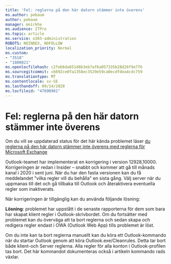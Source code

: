 ```yaml
---
title: 'Fel: reglerna på den här datorn stämmer inte överens'
ms.author: pebaum
author: pebaum
manager: mnirkhe
ms.audience: ITPro
ms.topic: article
ms.service: o365-administration
ROBOTS: NOINDEX, NOFOLLOW
localization_priority: Normal
ms.custom:
- "3518"
- "1800021"
ms.openlocfilehash: c2feb6da651d8b3eb7af6a057335b28d26f9e7f6
ms.sourcegitcommit: c6692ce0fa1358ec3529e59ca0ecdfdea4cdc759
ms.translationtype: MT
ms.contentlocale: sv-SE
ms.lasthandoff: 09/14/2020
ms.locfileid: "47690981"
---
```

# <a name="error-the-rules-on-this-computer-do-not-match"></a>Fel: reglerna på den här datorn stämmer inte överens

Om du vill se uppdaterad status för det här kända problemet läser [du reglerna på den här datorn stämmer inte överens med reglerna för Microsoft Exchange](https://support.office.com/article/d032e037-b224-429e-b325-633afde9b5f0)

Outlook-teamet har implementerat en korrigering i version 12928,10000. Korrigeringen är redan i Insider – snabbt och kommer att gå till månads kanal i 2020 i sent juni. När du har den fasta versionen kan du få meddelandet "vilka regler vill du behålla" en sista gång. Välj server när du uppmanas till det och gå tillbaka till Outlook och återaktivera eventuella regler som inaktiverats.

När korrigeringen är tillgänglig kan du använda följande lösning:

**Lösning**: problemet har uppstått i de senaste rapporterna för dem som bara har skapat klient regler i Outlook-skrivbordet. Om du fortsätter med problemet kan du överväga att ta bort reglerna och sedan skapa och redigera regler endast i OWA (Outlook Web App) tills problemet är löst.

Om du inte kan ta bort reglerna manuellt kan du köra ett Outlook-kommando när du startar Outlook genom att köra Outlook.exe/Cleanrules. Detta tar bort både klient-och Server reglerna. Alla regler för alla konton i Outlook-profilen tas bort. Det här kommandot dokumenteras också i artikeln kommando rads växlar.

